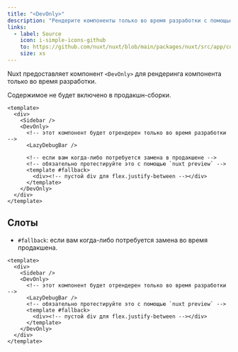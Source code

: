 ```yaml
---
title: "<DevOnly>"
description: "Рендерите компоненты только во время разработки с помощью компонента <DevOnly>."
links:
  - label: Source
    icon: i-simple-icons-github
    to: https://github.com/nuxt/nuxt/blob/main/packages/nuxt/src/app/components/dev-only.ts
    size: xs
---
```


Nuxt предоставляет компонент `<DevOnly>` для рендеринга компонента только во время разработки.

Содержимое не будет включено в продакшн-сборки.

```vue [pages/example.vue]
<template>
  <div>
    <Sidebar />
    <DevOnly>
      <!-- этот компонент будет отрендерен только во время разработки -->
      <LazyDebugBar />

      <!-- если вам когда-либо потребуется замена в продакшене -->
      <!-- обязательно протестируйте это с помощью `nuxt preview` -->
      <template #fallback>
        <div><!-- пустой div для flex.justify-between --></div>
      </template>
    </DevOnly>
  </div>
</template>
```

## Слоты

- `#fallback`: если вам когда-либо потребуется замена во время продакшена.

```vue
<template>
  <div>
    <Sidebar />
    <DevOnly>
      <!-- этот компонент будет отрендерен только во время разработки -->
      <LazyDebugBar />
      <!-- обязательно протестируйте это с помощью `nuxt preview` -->
      <template #fallback>
        <div><!-- пустой div для flex.justify-between --></div>
      </template>
    </DevOnly>
  </div>
</template>
```